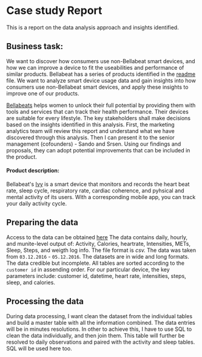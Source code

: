 # Case study Report
This is a report on the data analysis approach and insights identified.

## Business task:
We want to discover how consumers use non-Bellabeat smart devices, and how we can improve a device to fit the useabilities and performance of similar products.
Bellabeat has a series of products identified in the [readme](https://github.com/AntonAIG/google_da_capstone/blob/main/README.md) file. We want to analyze smart device usage data and gain insights into how consumers use non-Bellabeat smart devices, and apply these insights to improve one of our products.

[Bellabeats](https://bellabeat.com/about/) helps women to unlock their full potential by providing them with tools and services that can track their health performance. Their devices are suitable for every lifestyle.
The key stakeholders shall make decisions based on the insights identified in this analysis.
First, the marketing analytics team will review this report and understand what we have discovered through this analysis. Then I can present it to the senior management (cofounders) - Sando and Srsen. Using our findings and proposals, they can adopt potential improvements that can be included in the product.

#### Product description:
Bellabeat's [Ivy](https://bellabeat.com/ivy/) is a smart device that monitors and records the heart beat rate, sleep cycle, respiratory rate, cardiac coherence, and pyhsical and mental activity of its users. With a corresponding mobile app, you can track your daily activity cycle.

## Preparing the data
Access to the data can be obtained [here](https://github.com/AntonAIG/google_da_capstone/blob/main/datasets/prepare_readme.md)
The data contains daily, hourly, and munite-level output of: Activity, Calories, heartrate, Intensities, METs, Sleep, Steps, and weigth log info.
The file format is *csv.* The data was taken from `03.12.2016` - `05.12.2016`. The datasets are in wide and long formats.
The data credible but incomplete. All tables are sorted according to the `customer id` in assending order. For our particular device, the key parameters include: customer id, datetime, heart rate, intensities, steps, sleep, and calories.

## Processing the data
During data processing, I want clean the dataset from the individual tables and build a master table with all the information combined. The data entries will be in minutes resolutions. In other to achieve this, I have to use SQL to clean the data individually, and then join them.
This table will further be resolved to daily observations and paired with the activity and sleep tables. SQL will be used here too.
